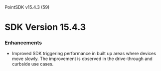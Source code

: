 PointSDK v15.4.3 (59)
# SDK Version 15.4.3

### Enhancements
- Improved SDK triggering performance in built up areas where devices move slowly. The improvement is observed in the drive-through and curbside use cases.
